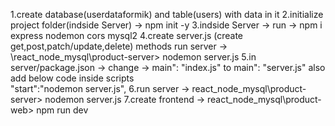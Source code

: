 1.create database(userdataformik) and table(users) with data in it
2.initialize project folder(indside Server) -> npm init -y
3.indside Server -> run -> npm i express nodemon cors mysql2
4.create server.js (create get,post,patch/update,delete) methods
    run server -> \react_node_mysql\product-server> nodemon server.js
5.in server/package.json -> change  -> main": "index.js" to main": "server.js" also add below code inside scripts    
                "start":"nodemon server.js",
6.run server -> react_node_mysql\product-server> nodemon server.js
7.create frontend -> react_node_mysql\product-web> npm run dev